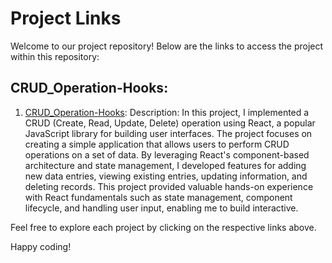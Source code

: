 # Project Links

Welcome to our project repository! Below are the links to access the project within this repository:

## CRUD_Operation-Hooks:

1. [CRUD_Operation-Hooks](https://crudoperation-hooks.vercel.app/):
Description:
In this project, I implemented a CRUD (Create, Read, Update, Delete) operation using React, a popular JavaScript library for building user interfaces. The project focuses on creating a simple application that allows users to perform CRUD operations on a set of data. By leveraging React's component-based architecture and state management, I developed features for adding new data entries, viewing existing entries, updating information, and deleting records. This project provided valuable hands-on experience with React fundamentals such as state management, component lifecycle, and handling user input, enabling me to build interactive.

Feel free to explore each project by clicking on the respective links above.

Happy coding!
